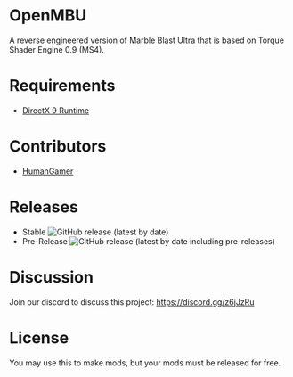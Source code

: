 # OpenMBU
A reverse engineered version of Marble Blast Ultra that is based on Torque Shader Engine 0.9 (MS4).

# Requirements
- [DirectX 9 Runtime](https://www.microsoft.com/en-ca/download/details.aspx?id=8109)

# Contributors
- [HumanGamer](https://github.com/HumanGamer)

# Releases
- Stable
![GitHub release (latest by date)](https://img.shields.io/github/v/release/MBU-Team/OpenMBU?label=Stable%20Release)
- Pre-Release
![GitHub release (latest by date including pre-releases)](https://img.shields.io/github/v/release/MBU-Team/OpenMBU?include_prereleases&label=Pre-Release)

# Discussion
Join our discord to discuss this project: https://discord.gg/z6jJzRu

# License
You may use this to make mods, but your mods must be released for free.
